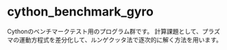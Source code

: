 # cython_benchmark_gyro
Cythonのベンチマークテスト用のプログラム群です。
計算課題として、プラズマの運動方程式を差分化して、ルンゲクッタ法で逐次的に解く方法を用います。

